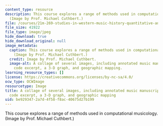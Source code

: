 ```yaml
---
content_type: resource
description: This course explores a range of methods used in computational musicology.
  (Image by Prof. Michael Cuthbert.)
file: /courses/21m-269-studies-in-western-music-history-quantitative-and-computational-approaches-to-music-history-spring-2012/be9293472a7d4f58f8ac40675d27b199_21m-269s12.jpg
file_size: 41922
file_type: image/jpeg
hide_download: true
hide_download_original: null
image_metadata:
  caption: This course explores a range of methods used in computational musicology.
    (Image by Prof. Michael Cuthbert.)
  credit: Image by Prof. Michael Cuthbert.
  image-alt: A collage of several images, including annotated music manuscript, software
    code excerpt, a 3-D graph, and geographic mapping.
learning_resource_types: []
license: https://creativecommons.org/licenses/by-nc-sa/4.0/
ocw_type: OCWImage
resourcetype: Image
title: A collage of several images, including annotated music manuscript, software
  code excerpt, a 3-D graph, and geographic mapping
uid: be929347-2a7d-4f58-f8ac-40675d27b199
---
```

This course explores a range of methods used in computational musicology. (Image by Prof. Michael Cuthbert.)